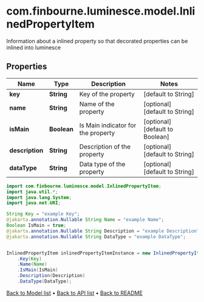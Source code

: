 # com.finbourne.luminesce.model.InlinedPropertyItem
Information about a inlined property so that decorated properties can be inlined into luminesce

## Properties

Name | Type | Description | Notes
------------ | ------------- | ------------- | -------------
**key** | **String** | Key of the property | [default to String]
**name** | **String** | Name of the property | [optional] [default to String]
**isMain** | **Boolean** | Is Main indicator for the property | [optional] [default to Boolean]
**description** | **String** | Description of the property | [optional] [default to String]
**dataType** | **String** | Data type of the property | [optional] [default to String]

```java
import com.finbourne.luminesce.model.InlinedPropertyItem;
import java.util.*;
import java.lang.System;
import java.net.URI;

String Key = "example Key";
@jakarta.annotation.Nullable String Name = "example Name";
Boolean IsMain = true;
@jakarta.annotation.Nullable String Description = "example Description";
@jakarta.annotation.Nullable String DataType = "example DataType";


InlinedPropertyItem inlinedPropertyItemInstance = new InlinedPropertyItem()
    .Key(Key)
    .Name(Name)
    .IsMain(IsMain)
    .Description(Description)
    .DataType(DataType);
```


[Back to Model list](../README.md#documentation-for-models) &#8226; [Back to API list](../README.md#documentation-for-api-endpoints) &#8226; [Back to README](../README.md)
